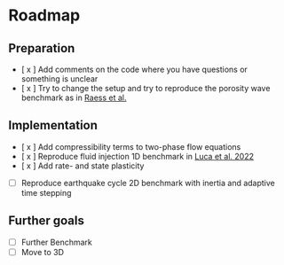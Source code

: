 # Roadmap

## Preparation
- [ x ] Add comments on the code where you have questions or something is unclear
- [ x ] Try to change the setup and try to reproduce the porosity wave benchmark as in [Raess et al.](https://academic.oup.com/gji/article/218/3/1591/5497299?login=true)


## Implementation

- [ x ] Add compressibility terms to two-phase flow equations
- [ x ] Reproduce fluid injection 1D benchmark in [Luca et al. 2022](https://www.sciencedirect.com/science/article/pii/S0040195122003109)
- [ x ] Add rate- and state plasticity
- [   ] Reproduce earthquake cycle 2D benchmark with inertia and adaptive time stepping


## Further goals

- [ ] Further Benchmark
- [ ] Move to 3D